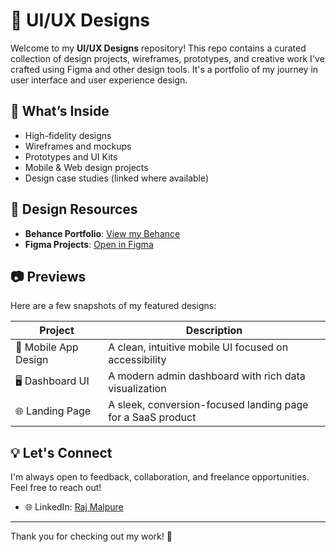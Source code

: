 # 🎨 UI/UX Designs

Welcome to my **UI/UX Designs** repository! This repo contains a curated collection of design projects, wireframes, prototypes, and creative work I've crafted using Figma and other design tools. It's a portfolio of my journey in user interface and user experience design.

## 📁 What’s Inside

- High-fidelity designs
- Wireframes and mockups
- Prototypes and UI Kits
- Mobile & Web design projects
- Design case studies (linked where available)

## 🔗 Design Resources

- **Behance Portfolio**: [View my Behance](https://www.behance.net/rajmalpure)  
- **Figma Projects**: [Open in Figma](https://www.figma.com/files/team/1304306714589204214/recents-and-sharing?fuid=1304306712379497185)

## 📷 Previews

Here are a few snapshots of my featured designs:

| Project | Description |
|--------|-------------|
| 📱 Mobile App Design | A clean, intuitive mobile UI focused on accessibility |
| 🖥️ Dashboard UI | A modern admin dashboard with rich data visualization |
| 🌐 Landing Page | A sleek, conversion-focused landing page for a SaaS product |

## 💡 Let's Connect

I'm always open to feedback, collaboration, and freelance opportunities. Feel free to reach out!

- 🌐 LinkedIn: [Raj Malpure](https://www.linkedin.com/in/raj-malpure-24143628b/)

---

Thank you for checking out my work! 🚀
